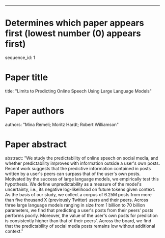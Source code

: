--- 
# Determines which paper appears first (lowest number (0) appears first)
sequence_id: 1

# Paper title 
title: "Limits to Predicting Online Speech Using Large Language Models"

# Paper authors 
authors: "Mina Remeli; Moritz Hardt; Robert Williamson"

# Paper abstract 
abstract: "We study the predictability of online speech on social media, and whether predictability improves with information outside a user's own posts. Recent work suggests that the predictive information contained in posts written by a user's peers can surpass that of the user's own posts. Motivated by the success of large language models, we empirically test this hypothesis. We define unpredictability as a measure of the model's uncertainty, i.e., its negative log-likelihood on future tokens given context. As the basis of our study, we collect a corpus of 6.25M posts from more than five thousand X (previously Twitter) users and their peers. Across three large language models ranging in size from 1 billion to 70 billion parameters, we find that predicting a user's posts from their peers' posts performs poorly. Moreover, the value of the user's own posts for prediction is consistently higher than that of their peers'. Across the board, we find that the predictability of social media posts remains low without additional context."

